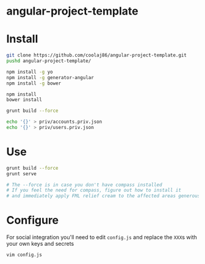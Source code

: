 angular-project-template
============

Install
===

```bash
git clone https://github.com/coolaj86/angular-project-template.git
pushd angular-project-template/

npm install -g yo
npm install -g generator-angular
npm install -g bower

npm install
bower install

grunt build --force

echo '{}' > priv/accounts.priv.json
echo '{}' > priv/users.priv.json
```

Use
===

```bash
grunt build --force
grunt serve

# The --force is in case you don't have compass installed
# If you feel the need for compass, figure out how to install it
# and immediately apply FML relief cream to the affected areas generously
```

Configure
===

For social integration you'll need to edit `config.js` and
replace the `XXX`s with your own keys and secrets

```bash
vim config.js
```
